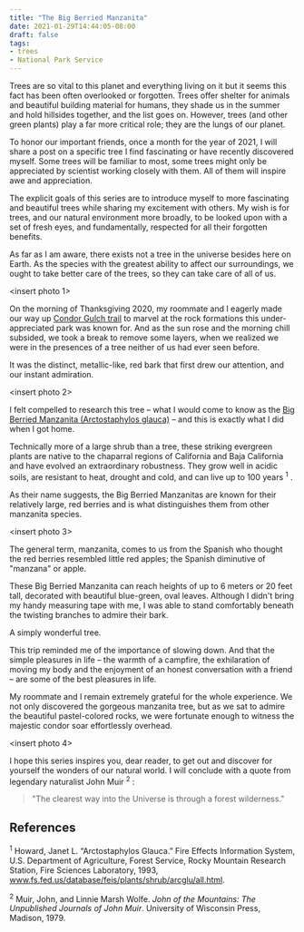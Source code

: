 ```yaml
---
title: "The Big Berried Manzanita"
date: 2021-01-29T14:44:05-08:00
draft: false
tags:
- trees
- National Park Service
---
```


<insert cover photo>

Trees are so vital to this planet and everything living on it but it seems this fact has been often overlooked or forgotten. Trees offer shelter for animals and beautiful building material for humans, they shade us in the summer and hold hillsides together, and the list goes on. However, trees (and other green plants) play a far more critical role; they are the lungs of our planet.

To honor our important friends, once a month for the year of 2021, I will share a post on a specific tree I find fascinating or have recently discovered myself. Some trees will be familiar to most, some trees might only be appreciated by scientist working closely with them. All of them will inspire awe and appreciation.

The explicit goals of this series are to introduce myself to more fascinating and beautiful trees while sharing my excitement with others. My wish is for trees, and our natural environment more broadly, to be looked upon with a set of fresh eyes, and fundamentally, respected for all their forgotten benefits. 

As far as I am aware, there exists not a tree in the universe besides here on Earth. As the species with the greatest ability to affect our surroundings, we ought to take better care of the trees, so they can take care of all of us.

<insert photo 1>

On the morning of Thanksgiving 2020, my roommate and I eagerly made our way up [Condor Gulch trail][0] to marvel at the rock formations this under-appreciated park was known for. And as the sun rose and the morning chill subsided, we took a break to remove some layers, when we realized we were in the presences of a tree neither of us had ever seen before. 

It was the distinct, metallic-like, red bark that first drew our attention, and our instant admiration.

[0]: https://www.nps.gov/pinn/planyourvisit/maps.htm

<insert photo 2>

I felt compelled to research this tree – what I would come to know as the [Big Berried Manzanita (Arctostaphylos glauca)][0] – and this is exactly what I did when I got home.

Technically more of a large shrub than a tree, these striking evergreen plants are native to the chaparral regions of California and Baja California and have evolved an extraordinary robustness. They grow well in acidic soils, are resistant to heat, drought and cold, and can live up to 100 years 
<sup>1</sup>
. 

As their name suggests, the Big Berried Manzanitas are known for their relatively large, red berries and is what distinguishes them from other manzanita species. 

[0]: https://en.wikipedia.org/wiki/Arctostaphylos_glauca

<insert photo 3>

The general term, manzanita, comes to us from the Spanish who thought the red berries resembled little red apples; the Spanish diminutive of "manzana" or apple.

These Big Berried Manzanita can reach heights of up to 6 meters or 20 feet tall, decorated with beautiful blue-green, oval leaves. Although I didn't bring my handy measuring tape with me, I was able to stand comfortably beneath the twisting branches to admire their bark.

A simply wonderful tree.

This trip reminded me of the importance of slowing down. And that the simple pleasures in life – the warmth of a campfire, the exhilaration of moving my body and the enjoyment of an honest conversation with a friend – are some of the best pleasures in life. 

My roommate and I remain extremely grateful for the whole experience. We not only discovered the gorgeous manzanita tree, but as we sat to admire the beautiful pastel-colored rocks, we were fortunate enough to witness the majestic condor soar effortlessly overhead.

<insert photo 4>

I hope this series inspires you, dear reader, to get out and discover for yourself the wonders of our natural world. I will conclude with a quote from legendary naturalist John Muir
<sup>2</sup>
:
> "The clearest way into the Universe is through a forest wilderness."

## References

<sup>1</sup>
Howard, Janet L. “Arctostaphylos Glauca.” Fire Effects Information System, U.S. Department of Agriculture, Forest Service, Rocky Mountain Research Station, Fire Sciences Laboratory, 1993, www.fs.fed.us/database/feis/plants/shrub/arcglu/all.html. 

[0]: https://www.fs.fed.us/database/feis/plants/shrub/arcglu/all.html

<sup>2</sup>
Muir, John, and Linnie Marsh Wolfe. *John of the Mountains: The Unpublished Journals of John Muir*. University of Wisconsin Press, Madison, 1979. 
